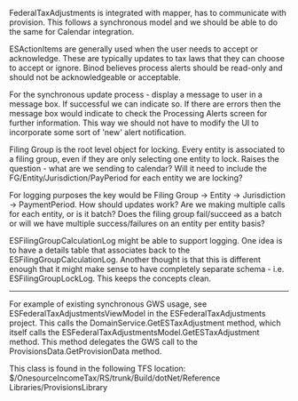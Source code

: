FederalTaxAdjustments is integrated with mapper, has to communicate with provision. This follows a synchronous model and we should be able to do the same for Calendar integration. 

ESActionItems are generally used when the user needs to accept or acknowledge. These are typically updates to tax laws that they can choose to accept or ignore. Binod believes process alerts should be read-only and should not be acknowledgeable or acceptable. 

For the synchronous update process - display a message to user in a message box. If successful we can indicate so. If there are errors then the message box would indicate to check the Processing Alerts screen for further information. This way we should not have to modify the UI to incorporate some sort of 'new' alert notification.

Filing Group is the root level object for locking. Every entity is associated to a filing group, even if they are only selecting one entity to lock. Raises the question - what are we sending to calendar? Will it need to include the FG/Entity/Jurisdiction/PayPeriod for each entity we are locking?

For logging purposes the key would be Filing Group -> Entity -> Jurisdiction -> PaymentPeriod. How should updates work? Are we making multiple calls for each entity, or is it batch? Does the filing group fail/succeed as a batch or will we have multiple success/failures on an entity per entity basis?

ESFilingGroupCalculationLog might be able to support logging. One idea is to have a details table that associates back to the ESFilingGroupCalculationLog. Another thought is that this is different enough that it might make sense to have completely separate schema - i.e. ESFilingGroupLockLog. This keeps the concepts clean. 

----------

For example of existing synchronous GWS usage, see ESFederalTaxAdjustmentsViewModel in the ESFederalTaxAdjustments project. This calls the DomainService.GetESTaxAdjustment method, which itself calls the ESFederalTaxAdjustmentsModel.GetESTaxAdjustment method. This method delegates the GWS call to the ProvisionsData.GetProvisionData method. 

This class is found in the following TFS location: $/OnesourceIncomeTax/RS/trunk/Build/dotNet/Reference Libraries/ProvisionsLibrary
